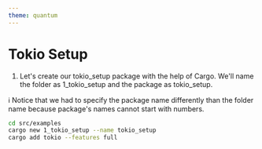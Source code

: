 ```yaml
---
theme: quantum
---
```


# Tokio Setup

1. Let's create our tokio_setup package with the help of Cargo.
We'll name the folder as 1_tokio_setup and the package as tokio_setup.

ℹ️ Notice that we had to specify the package name differently than the folder name because package's names cannot start with numbers.

```bash
cd src/examples
cargo new 1_tokio_setup --name tokio_setup
cargo add tokio --features full
```
